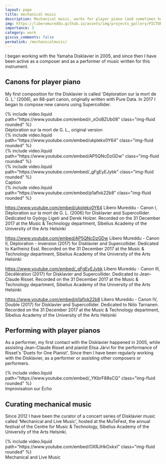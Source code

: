 ```yaml
---
layout: page
title: mechanical music
description: Mechanical music, works for player piano (and sometimes human performers)
img: https://liberomureddu.github.io/assets/img/projects_gallery/PICTURE_Disklavier_Youtube_Website_001_1500_1500.jpg
importance: 3
category: work
giscus_comments: false
permalink: /mechanicalmusic/
---
```

I began working with the Yamaha Disklavier in 2005, and since then I have been active as a composer and as a performer of music written for this instrument.

## Canons for player piano

My first composition for the Disklavier is called 'Déploration sur la mort de G. L.' (2006), an 88-part canon, originally written with Pure Data. In 2017 I began to compose new canons using Supercollider.


<div class="row">
    <div class="col-sm mt-3 mt-md-0">
        {% include video.liquid path="https://www.youtube.com/embed/r_xOoBZUb08" class="img-fluid rounded" %}
    </div>
</div>
<div class="caption">
   Déploration sur la mort de G. L., original version
</div>

<div class="row">
    <div class="col-sm mt-3 mt-md-0">
        {% include video.liquid path="https://www.youtube.com/embed/ukplekx0Y64" class="img-fluid rounded" %}
    </div>
    <div class="col-sm mt-3 mt-md-0">
        {% include video.liquid path="https://www.youtube.com/embed/AP5QNcDzGDw" class="img-fluid rounded" %}
    </div>
</div>

<div class="row">
    <div class="col-sm mt-3 mt-md-0">
        {% include video.liquid path="https://www.youtube.com/embed/_gFgEyEJybk" class="img-fluid rounded" %}
        <div class="caption">
        Caption
        </div>
    </div>
    <div class="col-sm mt-3 mt-md-0">
        {% include video.liquid path="https://www.youtube.com/embed/p1aflxk22b8" class="img-fluid rounded" %}
    </div>
</div>


https://www.youtube.com/embed/ukplekx0Y64
Libero Mureddu - Canon I, Déploration sur la mort de G. L. (2006) for Disklavier and Supercollider.
Dedicated to György Ligeti and Derek Holzer.
Recorded on the 31 December 2017 at the Music & Technology department,  Sibelius Academy of the University of the Arts Helsinki


https://www.youtube.com/embed/AP5QNcDzGDw
Libero Mureddu - Canon II, Déploration - inversion (2017) for Disklavier and Supercollider.
Dedicated to Karlheinz Essl.
Recorded on the 31 December 2017 at the Music & Technology department,  Sibelius Academy of the University of the Arts Helsinki


https://www.youtube.com/embed/_gFgEyEJybk
Libero Mureddu - Canon III, Décélération (2017) for Disklavier and Supercollider.
Dedicated to Jean-Claude Risset.
Recorded on the 31 December 2017 at the Music & Technology department,  Sibelius Academy of the University of the Arts Helsinki



https://www.youtube.com/embed/p1aflxk22b8
Libero Mureddu - Canon IV, Double (2017) for Disklavier and Supercollider.
Dedicated to Niilo Tarnanen.
Recorded on the 31 December 2017 at the Music & Technology department,  Sibelius Academy of the University of the Arts Helsinki


## Performing with player pianos
As a performer, my first contact with the Disklavier happened in 2005, while assisting Jean-Claude Risset and pianist Elisa Järvi for the performance of Risset's 'Duets for One Pianist'. Since then I have been regularly working with the Disklavier, as a performer or assisting other composers or performers.

<div class="row">
    <div class="col-sm mt-3 mt-md-0">
        {% include video.liquid path="https://www.youtube.com/embed/_YKbrF88sCQ" class="img-fluid rounded" %}
    </div>
</div>
<div class="caption">
   Improvisation sur Écho
</div>

## Curating mechanical music

Since 2012 I have been the curator of a concert series of Disklavier music called 'Mechanical and Live Music', hosted at the MuTeFest, the annual festival of the Centre for Music & Technology, Sibelius Academy of the University of the Arts Helsinki.


<div class="row">
    <div class="col-sm mt-3 mt-md-0">
        {% include video.liquid path="https://www.youtube.com/embed/OXRJHkOxkxI" class="img-fluid rounded" %}
    </div>
</div>
<div class="caption">
   Mechanical and Live Music
</div>

